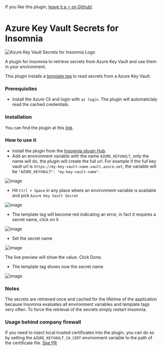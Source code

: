 If you like this plugin, [leave it a :star: on Github!](https://github.com/glconti/insomnia-plugin-azure-keyvault-secrets)

# Azure Key Vault Secrets for Insomnia

![Azure Key Vault Secrets for Insomnia Logo](https://unpkg.com/insomnia-plugin-azure-keyvault-secrets/plugin-background.png)

A plugin for Insomnia to retrieve secrets from Azure Key Vault and use them in your environment.

This plugin installs a [template tag](https://docs.insomnia.rest/insomnia/template-tags) to read secrets from a Azure Key Vault.

### Prerequisites
- Install the Azure Cli and login with `az login`. The plugin will automaticlaly read the cached credentials.

### Installation
You can find the plugin at this [link](https://insomnia.rest/plugins/insomnia-plugin-azure-keyvault-secrets).

### How to use it
- Install the plugin from the [Insomnia plugin Hub](https://insomnia.rest/plugins/insomnia-plugin-azure-keyvault-secrets).
- Add an environment variable with the name `AZURE_KEYVAULT`, only the name will do, the plugin will create the full url. For example if the full key vault url is `https://my-key-vault-name.vault.azure.net`, the variable will be `"AZURE_KEYVAULT": "my-key-vault-name"`.

![image](https://user-images.githubusercontent.com/13535297/205342705-b6b1a760-d6be-41c4-8477-9a0450faf65b.png)

- Hit `Ctrl + Space` in any place where an environment variable is available and pick `Azure Key Vault Secret`

![image](https://user-images.githubusercontent.com/13535297/205342824-e0227fcb-d0a4-4ecc-991e-9a8e2de4a1b2.png)

- The template tag will become red indicating an error, in fact it requires a secret name, click on it

![image](https://user-images.githubusercontent.com/13535297/205342990-200ad999-288e-40a2-94eb-7155a24ca633.png)

- Set the secret name

![image](https://user-images.githubusercontent.com/13535297/205344816-5ed8e14e-b740-4b45-b67d-2d522d58b68a.png)

The live preview will show the value. Click Done.

- The template tag shows now the secret name

![image](https://user-images.githubusercontent.com/13535297/205344947-a68de70e-d9fc-417d-814a-80e4b0e3766f.png)

### Notes
The secrets are retrieved once and cached for the lifetime of the application because Insomnia evaluates all environment variables and template tags very often.
To force the retrieval of the secrets simply restart Insomnia.

### Usage behind company firewall

If you need to inject local trusted certificates into the plugin, you can do so by setting the `AZURE_KEYVAULT_CA_CERT` environment variable to the path of the certificate file. [See PR](https://github.com/glconti/insomnia-plugin-azure-keyvault-secrets/pull/5/files) 
